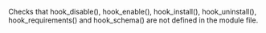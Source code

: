 Checks that hook_disable(), hook_enable(), hook_install(), hook_uninstall(), hook_requirements() and hook_schema() are not defined in the module file.
